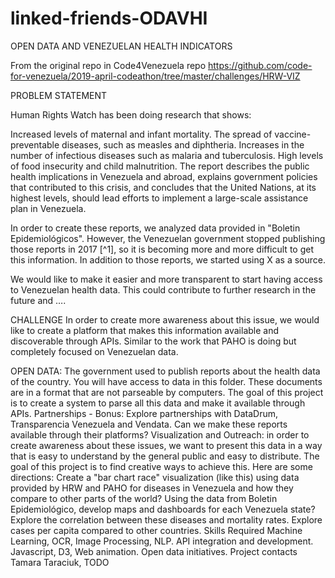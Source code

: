 # linked-friends-ODAVHI
OPEN DATA AND VENEZUELAN HEALTH INDICATORS

From the original repo in Code4Venezuela repo 
https://github.com/code-for-venezuela/2019-april-codeathon/tree/master/challenges/HRW-VIZ

PROBLEM STATEMENT

Human Rights Watch has been doing research that shows:

Increased levels of maternal and infant mortality.
The spread of vaccine-preventable diseases, such as measles and diphtheria.
Increases in the number of infectious diseases such as malaria and tuberculosis.
High levels of food insecurity and child malnutrition.
The report describes the public health implications in Venezuela and abroad, explains government policies that contributed to this crisis, and concludes that the United Nations, at its highest levels, should lead efforts to implement a large-scale assistance plan in Venezuela.

In order to create these reports, we analyzed data provided in "Boletin Epidemiológicos". However, the Venezuelan government stopped publishing those reports in 2017 [^1], so it is becoming more and more difficult to get this information. In addition to those reports, we started using X as a source.

We would like to make it easier and more transparent to start having access to Venezuelan health data. This could contribute to further research in the future and ….

CHALLENGE
In order to create more awareness about this issue, we would like to create a platform that makes this information available and discoverable through APIs. Similar to the work that PAHO is doing but completely focused on Venezuelan data.

OPEN DATA: The government used to publish reports about the health data of the country. You will have access to data in this folder. These documents are in a format that are not parseable by computers. The goal of this project is to create a system to parse all this data and make it available through APIs.
Partnerships - Bonus:
Explore partnerships with DataDrum, Transparencia Venezuela and Vendata.
Can we make these reports available through their platforms?
Visualization and Outreach: in order to create awareness about these issues, we want to present this data in a way that is easy to understand by the general public and easy to distribute. The goal of this project is to find creative ways to achieve this. Here are some directions:
Create a "bar chart race" visualization (like this) using data provided by HRW and PAHO for diseases in Venezuela and how they compare to other parts of the world?
Using the data from Boletin Epidemiológico, develop maps and dashboards for each Venezuela state?
Explore the correlation between these diseases and mortality rates.
Explore cases per capita compared to other countries.
Skills Required
Machine Learning, OCR, Image Processing, NLP.
API integration and development.
Javascript, D3, Web animation.
Open data initiatives.
Project contacts
Tamara Taraciuk, TODO
